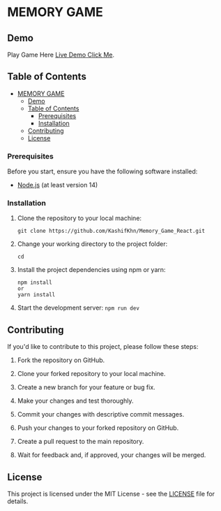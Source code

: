 # MEMORY GAME

## Demo

Play Game Here [Live Demo Click Me](https://marvelous-hamster-1e40a2.netlify.app/).

## Table of Contents
- [MEMORY GAME](#memory-game)
  - [Demo](#demo)
  - [Table of Contents](#table-of-contents)
    - [Prerequisites](#prerequisites)
    - [Installation](#installation)
  - [Contributing](#contributing)
  - [License](#license)



### Prerequisites

Before you start, ensure you have the following software installed:

- [Node.js](https://nodejs.org/) (at least version 14)

### Installation

1. Clone the repository to your local machine:

   ```
   git clone https://github.com/KashifKhn/Memory_Game_React.git
   ```

2. Change your working directory to the project folder:

   ```
   cd 
   ```

3. Install the project dependencies using npm or yarn:

   ```
   npm install
   or
   yarn install
   ```

4. Start the development server:
```npm run dev```



## Contributing

If you'd like to contribute to this project, please follow these steps:

1. Fork the repository on GitHub.

2. Clone your forked repository to your local machine.

3. Create a new branch for your feature or bug fix.

4. Make your changes and test thoroughly.

5. Commit your changes with descriptive commit messages.

6. Push your changes to your forked repository on GitHub.

7. Create a pull request to the main repository.

8. Wait for feedback and, if approved, your changes will be merged.

## License

This project is licensed under the MIT License - see the [LICENSE](LICENSE) file for details.
